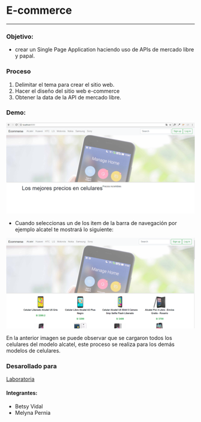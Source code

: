 # E-commerce
***


### Objetivo:

* crear un Single Page Application haciendo uso de APIs de mercado libre y papal.

### Proceso
1. Delimitar el tema para crear el sitio web.
2. Hacer el diseño del sitio web e-commerce
3. Obtener la data de la API de mercado libre.

### Demo:

![Sin titulo](public/assets/docs/index.PNG)


* Cuando seleccionas un de los item de la barra de navegación por ejemplo alcatel te mostrará lo siguiente: 

![Sin titulo](public/assets/docs/alcatel.PNG)

En la anterior imagen se puede observar que se cargaron todos los celulares del modelo alcatel, este proceso se realiza para los demás modelos de celulares.

### Desarollado para

[Laboratoria](http://laboratoria.la)

#### Integrantes:
- Betsy Vidal
- Melyna Pernia
